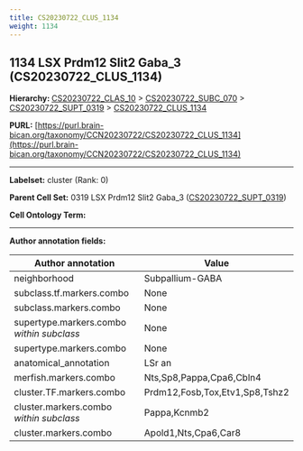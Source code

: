 ```yaml
---
title: CS20230722_CLUS_1134
weight: 1134
---
```

## 1134 LSX Prdm12 Slit2 Gaba_3 (CS20230722_CLUS_1134)
<b>Hierarchy: </b>
[CS20230722_CLAS_10](../CS20230722_CLAS_10) >
[CS20230722_SUBC_070](../CS20230722_SUBC_070) >
[CS20230722_SUPT_0319](../CS20230722_SUPT_0319) >
[CS20230722_CLUS_1134](../CS20230722_CLUS_1134)

**PURL:** [https://purl.brain-bican.org/taxonomy/CCN20230722/CS20230722_CLUS_1134](https://purl.brain-bican.org/taxonomy/CCN20230722/CS20230722_CLUS_1134)

---


**Labelset:** cluster (Rank: 0)

**Parent Cell Set:** 0319 LSX Prdm12 Slit2 Gaba_3 ([CS20230722_SUPT_0319](../CS20230722_SUPT_0319))



**Cell Ontology Term:** 

[MARKER GENES.]: #


---

[TRANSFERRED ANNOTATIONS.]: #


[AUTHOR ANNOTATION FIELDS.]: #


**Author annotation fields:**

| Author annotation | Value |
|-------------------|-------|
|neighborhood|Subpallium-GABA|
|subclass.tf.markers.combo|None|
|subclass.markers.combo|None|
|supertype.markers.combo _within subclass_|None|
|supertype.markers.combo|None|
|anatomical_annotation|LSr an|
|merfish.markers.combo|Nts,Sp8,Pappa,Cpa6,Cbln4|
|cluster.TF.markers.combo|Prdm12,Fosb,Tox,Etv1,Sp8,Tshz2|
|cluster.markers.combo _within subclass_|Pappa,Kcnmb2|
|cluster.markers.combo|Apold1,Nts,Cpa6,Car8|
